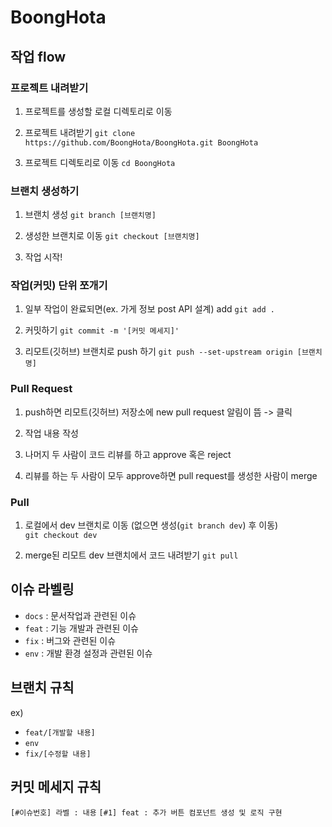 # BoongHota

## 작업 flow
### 프로젝트 내려받기
1. 프로젝트를 생성할 로컬 디렉토리로 이동

2. 프로젝트 내려받기
`git clone https://github.com/BoongHota/BoongHota.git BoongHota`

3. 프로젝트 디렉토리로 이동
`cd BoongHota`

### 브랜치 생성하기
1. 브랜치 생성
`git branch [브랜치명]`

2. 생성한 브랜치로 이동
`git checkout [브랜치명]`

3. 작업 시작!

### 작업(커밋) 단위 쪼개기
1. 일부 작업이 완료되면(ex. 가게 정보 post API 설계) add
`git add .`

2. 커밋하기
`git commit -m '[커밋 메세지]'`

3. 리모트(깃허브) 브랜치로 push 하기
`git push --set-upstream origin [브랜치명]`

### Pull Request
1. push하면 리모트(깃허브) 저장소에 new pull request 알림이 뜸 -> 클릭

2. 작업 내용 작성

3. 나머지 두 사람이 코드 리뷰를 하고 approve 혹은 reject

4. 리뷰를 하는 두 사람이 모두 approve하면 pull request를 생성한 사람이 merge

### Pull
1. 로컬에서 dev 브랜치로 이동 (없으면 생성(`git branch dev`) 후 이동)  
`git checkout dev`

2. merge된 리모트 dev 브랜치에서 코드 내려받기
`git pull`

## 이슈 라벨링
- `docs` : 문서작업과 관련된 이슈
- `feat` : 기능 개발과 관련된 이슈
- `fix` : 버그와 관련된 이슈
- `env` : 개발 환경 설정과 관련된 이슈

## 브랜치 규칙
ex)
- `feat/[개발할 내용]`
- `env`
- `fix/[수정할 내용]`

## 커밋 메세지 규칙
`[#이슈번호] 라벨 : 내용`
`[#1] feat : 추가 버튼 컴포넌트 생성 및 로직 구현`
